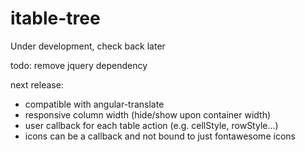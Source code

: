# itable-tree
 Under development, check back later

todo:
remove jquery dependency

 next release:
 - compatible with angular-translate
 - responsive column width (hide/show upon container width)
 - user callback for each table action (e.g. cellStyle, rowStyle...)
 - icons can be a callback and not bound to just fontawesome icons
